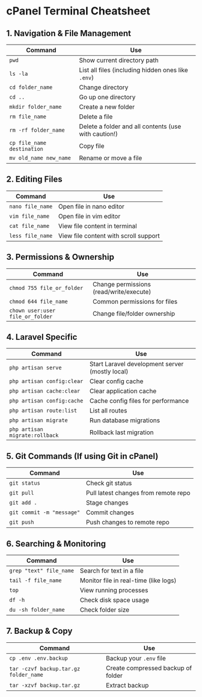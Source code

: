 # cPanel Terminal Cheatsheet

## 1. Navigation & File Management
| Command | Use |
|---------|-----|
| `pwd` | Show current directory path |
| `ls -la` | List all files (including hidden ones like `.env`) |
| `cd folder_name` | Change directory |
| `cd ..` | Go up one directory |
| `mkdir folder_name` | Create a new folder |
| `rm file_name` | Delete a file |
| `rm -rf folder_name` | Delete a folder and all contents (use with caution!) |
| `cp file_name destination` | Copy file |
| `mv old_name new_name` | Rename or move a file |

## 2. Editing Files
| Command | Use |
|---------|-----|
| `nano file_name` | Open file in nano editor |
| `vim file_name` | Open file in vim editor |
| `cat file_name` | View file content in terminal |
| `less file_name` | View file content with scroll support |

## 3. Permissions & Ownership
| Command | Use |
|---------|-----|
| `chmod 755 file_or_folder` | Change permissions (read/write/execute) |
| `chmod 644 file_name` | Common permissions for files |
| `chown user:user file_or_folder` | Change file/folder ownership |

## 4. Laravel Specific
| Command | Use |
|---------|-----|
| `php artisan serve` | Start Laravel development server (mostly local) |
| `php artisan config:clear` | Clear config cache |
| `php artisan cache:clear` | Clear application cache |
| `php artisan config:cache` | Cache config files for performance |
| `php artisan route:list` | List all routes |
| `php artisan migrate` | Run database migrations |
| `php artisan migrate:rollback` | Rollback last migration |

## 5. Git Commands (If using Git in cPanel)
| Command | Use |
|---------|-----|
| `git status` | Check git status |
| `git pull` | Pull latest changes from remote repo |
| `git add .` | Stage changes |
| `git commit -m "message"` | Commit changes |
| `git push` | Push changes to remote repo |

## 6. Searching & Monitoring
| Command | Use |
|---------|-----|
| `grep "text" file_name` | Search for text in a file |
| `tail -f file_name` | Monitor file in real-time (like logs) |
| `top` | View running processes |
| `df -h` | Check disk space usage |
| `du -sh folder_name` | Check folder size |

## 7. Backup & Copy
| Command | Use |
|---------|-----|
| `cp .env .env.backup` | Backup your `.env` file |
| `tar -czvf backup.tar.gz folder_name` | Create compressed backup of folder |
| `tar -xzvf backup.tar.gz` | Extract backup |